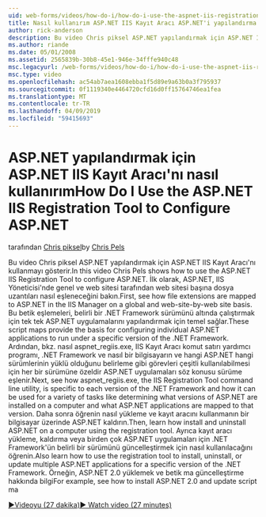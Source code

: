 ```yaml
---
uid: web-forms/videos/how-do-i/how-do-i-use-the-aspnet-iis-registration-tool-to-configure-aspnet
title: Nasıl kullanırım ASP.NET IIS Kayıt Aracı ASP.NET'i yapılandırma | Microsoft Docs
author: rick-anderson
description: Bu video Chris piksel ASP.NET yapılandırmak için ASP.NET IIS Kayıt Aracı'nı kullanmayı gösterir. İlk olarak, dosya uzantılarını ASP.NET'te nasıl eşlendiğine bakın...
ms.author: riande
ms.date: 05/01/2008
ms.assetid: 2565839b-30b8-45e1-946e-34fffe940c48
msc.legacyurl: /web-forms/videos/how-do-i/how-do-i-use-the-aspnet-iis-registration-tool-to-configure-aspnet
msc.type: video
ms.openlocfilehash: ac54ab7aea1608ebba1f5d89e9a63b0a3f795937
ms.sourcegitcommit: 0f1119340e4464720cfd16d0ff15764746ea1fea
ms.translationtype: MT
ms.contentlocale: tr-TR
ms.lasthandoff: 04/09/2019
ms.locfileid: "59415693"
---
```

# <a name="how-do-i-use-the-aspnet-iis-registration-tool-to-configure-aspnet"></a><span data-ttu-id="96fc8-104">ASP.NET yapılandırmak için ASP.NET IIS Kayıt Aracı'nı nasıl kullanırım</span><span class="sxs-lookup"><span data-stu-id="96fc8-104">How Do I Use the ASP.NET IIS Registration Tool to Configure ASP.NET</span></span>

<span data-ttu-id="96fc8-105">tarafından [Chris piksel](https://twitter.com/chrispels)</span><span class="sxs-lookup"><span data-stu-id="96fc8-105">by [Chris Pels](https://twitter.com/chrispels)</span></span>

<span data-ttu-id="96fc8-106">Bu video Chris piksel ASP.NET yapılandırmak için ASP.NET IIS Kayıt Aracı'nı kullanmayı gösterir.</span><span class="sxs-lookup"><span data-stu-id="96fc8-106">In this video Chris Pels shows how to use the ASP.NET IIS Registration Tool to configure ASP.NET.</span></span> <span data-ttu-id="96fc8-107">İlk olarak, ASP.NET, IIS Yöneticisi'nde genel ve web sitesi tarafından web sitesi başına dosya uzantıları nasıl eşleneceğini bakın.</span><span class="sxs-lookup"><span data-stu-id="96fc8-107">First, see how file extensions are mapped to ASP.NET in the IIS Manager on a global and web-site-by-web site basis.</span></span> <span data-ttu-id="96fc8-108">Bu betik eşlemeleri, belirli bir .NET Framework sürümünü altında çalıştırmak için tek tek ASP.NET uygulamalarını yapılandırmak için temel sağlar.</span><span class="sxs-lookup"><span data-stu-id="96fc8-108">These script maps provide the basis for configuring individual ASP.NET applications to run under a specific version of the .NET Framework.</span></span> <span data-ttu-id="96fc8-109">Ardından, bkz. nasıl aspnet\_regiis.exe, IIS Kayıt Aracı komut satırı yardımcı programı, .NET Framework ve nasıl bir bilgisayarın ve hangi ASP.NET hangi sürümlerinin yüklü olduğunu belirleme gibi görevleri çeşitli kullanılabilmesi için her bir sürümüne özeldir ASP.NET uygulamaları söz konusu sürüme eşlenir.</span><span class="sxs-lookup"><span data-stu-id="96fc8-109">Next, see how aspnet\_regiis.exe, the IIS Registration Tool command line utility, is specific to each version of the .NET Framework and how it can be used for a variety of tasks like determining what versions of ASP.NET are installed on a computer and what ASP.NET applications are mapped to that version.</span></span> <span data-ttu-id="96fc8-110">Daha sonra öğrenin nasıl yükleme ve kayıt aracını kullanmanın bir bilgisayar üzerinde ASP.NET kaldırın.</span><span class="sxs-lookup"><span data-stu-id="96fc8-110">Then, learn how install and uninstall ASP.NET on a computer using the registration tool.</span></span> <span data-ttu-id="96fc8-111">Ayrıca kayıt aracı yükleme, kaldırma veya birden çok ASP.NET uygulamaları için .NET Framework'ün belirli bir sürümünü güncelleştirmek için nasıl kullanılacağını öğrenin.</span><span class="sxs-lookup"><span data-stu-id="96fc8-111">Also learn how to use the registration tool to install, uninstall, or update multiple ASP.NET applications for a specific version of the .NET Framework.</span></span> <span data-ttu-id="96fc8-112">Örneğin, ASP.NET 2.0 yüklemek ve betik ma güncelleştirme hakkında bilgi</span><span class="sxs-lookup"><span data-stu-id="96fc8-112">For example, see how to install ASP.NET 2.0 and update script ma</span></span>

[<span data-ttu-id="96fc8-113">&#9654;Videoyu (27 dakika)</span><span class="sxs-lookup"><span data-stu-id="96fc8-113">&#9654; Watch video (27 minutes)</span></span>](https://channel9.msdn.com/Blogs/ASP-NET-Site-Videos/how-do-i-use-the-aspnet-iis-registration-tool-to-configure-aspnet)

